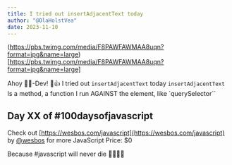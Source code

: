 ```yaml
---
title: I tried out insertAdjacentText today
author: "@OlaHolstVea"
date: 2023-11-10
---
```


(https://pbs.twimg.com/media/F8PAWFAWMAA8uqn?format=jpg&name=large)[https://pbs.twimg.com/media/F8PAWFAWMAA8uqn?format=jpg&name=large]

Ahoy 🏴‍☠️-Dev! 🥳👍
I tried out `insertAdjacentText` today
`insertAdjacentText` Is a method, a function I run AGAINST the element, like `querySelector``


## Day XX of #100daysofjavascript

Check out [https://wesbos.com/javascript](https://wesbos.com/javascript) by
[@wesbos](https://twitter.com/wesbos)
 for more JavaScript
Price: $0

Because #javascript will never die 💪🥳🏴‍☠️
